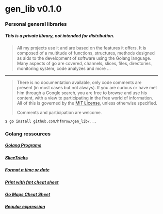 # gen_lib v0.1.0

### Personal general libraries

##### This is a private library, not intended for distribution.

> All my projects use it and are based on the features it offers.
> It is composed of a multitude of functions, structures, methods designed as aids to the development of software using the Golang language.
> Many aspects of go are covered, channels, slices, files, directories, monitoring system, code analyzes and more ...

---

> There is no documentation available, only code comments are present (in most cases but not always).
> If you are curious or have met him through a Google search, you are free to browse and use his content, with a view to participating in the free world of information.
> All of this is governed by the [MIT License](https://opensource.org/licenses/MIT), unless otherwise specified.
> 
> Comments and participation are welcome.

```bash
$ go install github.com/hfmrow/gen_lib/...
```

### Golang ressources

##### [Golang Programs](https://www.golangprograms.com/)

##### [SliceTricks](https://github.com/golang/go/wiki/SliceTricks)

##### [Format a time or date](https://programming.guide/go/format-parse-string-time-date-example.html)

##### [Print with fmt cheat sheet](https://programming.guide/go/fmt-printf-reference-cheat-sheet.html)

##### [Go Maps Cheat Sheet](https://flaviocopes.com/golang-cheat-sheet-maps/)

##### [Regular expression](https://regex101.com/)

